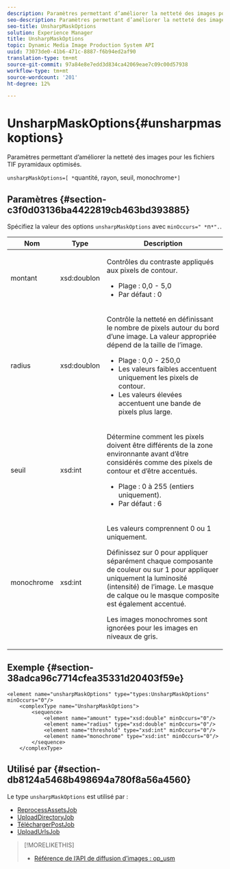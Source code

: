 ```yaml
---
description: Paramètres permettant d’améliorer la netteté des images pour les fichiers TIF pyramidaux optimisés.
seo-description: Paramètres permettant d’améliorer la netteté des images pour les fichiers TIF pyramidaux optimisés.
seo-title: UnsharpMaskOptions
solution: Experience Manager
title: UnsharpMaskOptions
topic: Dynamic Media Image Production System API
uuid: 73073de0-41b6-471c-8887-f6b94ed2af90
translation-type: tm+mt
source-git-commit: 97a84e8e7edd3d834ca42069eae7c09c00d57938
workflow-type: tm+mt
source-wordcount: '201'
ht-degree: 12%

---
```



# UnsharpMaskOptions{#unsharpmaskoptions}

Paramètres permettant d’améliorer la netteté des images pour les fichiers TIF pyramidaux optimisés.

`unsharpMaskOptions=[ *`quantité, rayon, seuil, monochrome`*]`

## Paramètres {#section-c3f0d03136ba4422819cb463bd393885}

Spécifiez la valeur des options `unsharpMaskOptions` avec `minOccurs=" *`n`*".`.

<table id="table_D1392963C5694969A9D546F82DB6F45C">
 <thead>
  <tr>
   <th colname="col1" class="entry"> Nom </th>
   <th colname="col2" class="entry"> Type </th>
   <th colname="col3" class="entry"> Description </th>
  </tr>
 </thead>
 <tbody>
  <tr>
   <td colname="col1"><span class="codeph"><span class="varname"> montant</span></span></td>
   <td colname="col2"><span class="codeph"> xsd:doublon</span></td>
   <td colname="col3"><p>Contrôles du contraste appliqués aux pixels de contour. 
     <ul id="ul_7AA17E354EE64BC4A5BEAE853FF17191">
      <li id="li_42FB21C7ED884E1DB03274130B8DCB10">Plage : 0,0 - 5,0 </li>
      <li id="li_E980CAA1A9C54D60A121F21C964820FF">Par défaut : 0 </li>
     </ul></p></td>
  </tr>
  <tr>
   <td colname="col1"><span class="codeph"><span class="varname"> radius</span></span></td>
   <td colname="col2"><span class="codeph"> xsd:doublon</span></td>
   <td colname="col3"><p>Contrôle la netteté en définissant le nombre de pixels autour du bord d’une image. La valeur appropriée dépend de la taille de l’image. 
     <ul id="ul_D4391CD407DE4B48AF4523EBD85D0D40">
      <li id="li_8AEF11A489484EFD91416F8A03C4DB25">Plage : 0,0 - 250,0 </li>
      <li id="li_9F1D1B52AFBA46B8BDCDF99A21140002">Les valeurs faibles accentuent uniquement les pixels de contour. </li>
      <li id="li_7D9FD8AA4899404283D7AB596364A4AF">Les valeurs élevées accentuent une bande de pixels plus large. </li>
     </ul></p></td>
  </tr>
  <tr>
   <td colname="col1"><span class="codeph"><span class="varname"> seuil</span></span></td>
   <td colname="col2"><span class="codeph"> xsd:int</span></td>
   <td colname="col3"><p>Détermine comment les pixels doivent être différents de la zone environnante avant d’être considérés comme des pixels de contour et d’être accentués. 
     <ul id="ul_117E556E3ECF42CC878DD80D338D19CA">
      <li id="li_CFEE76DB78BF437E8463C9089486F8A6">Plage : 0 à 255 (entiers uniquement). </li>
      <li id="li_77113DC2698A4D48B11288718766E6A2">Par défaut : 6 </li>
     </ul></p></td>
  </tr>
  <tr>
   <td colname="col1"><span class="codeph"><span class="varname"> monochrome</span></span></td>
   <td colname="col2"><span class="codeph"> xsd:int</span></td>
   <td colname="col3"><p>Les valeurs comprennent <span class="codeph"> 0</span> ou <span class="codeph"> 1</span> uniquement. </p><p>Définissez sur <span class="codeph"> 0</span> pour appliquer séparément chaque composante de couleur ou sur <span class="codeph"> 1</span> pour appliquer uniquement la luminosité (intensité) de l’image. Le masque de calque ou le masque composite est également accentué. </p><p><span class="codeph"><span class="varname"> Les images </span></span> monochromes sont ignorées pour les images en niveaux de gris. </p></td>
  </tr>
 </tbody>
</table>

## Exemple {#section-38adca96c7714cfea35331d20403f59e}

```
<element name="unsharpMaskOptions" type="types:UnsharpMaskOptions" minOccurs="0"/>
    <complexType name="UnsharpMaskOptions">
        <sequence>
            <element name="amount" type="xsd:double" minOccurs="0"/>
            <element name="radius" type="xsd:double" minOccurs="0"/>
            <element name="threshold" type="xsd:int" minOccurs="0"/>
            <element name="monochrome" type="xsd:int" minOccurs="0"/>        
        </sequence>
    </complexType>
```

## Utilisé par {#section-db8124a5468b498694a780f8a56a4560}

Le type `unsharpMaskOptions` est utilisé par :

* [ReprocessAssetsJob](../../types/c-data-types/r-reprocess-assets-job.md#reference-a303f7832ae44fdab1dca7cc8bef3fa3)
* [UploadDirectoryJob](../../types/c-data-types/r-upload-directory-job.md#reference-e707ebf53b074c49ad983d1886e0bbb6)
* [TéléchargerPostJob](../../types/c-data-types/r-upload-post-job.md#reference-bca2339b593f4637a687c33937215ef4)
* [UploadUrlsJob](../../types/c-data-types/r-upload-urls-job.md#reference-8e9bc895268c4321b233dbeadc990398)

>[!MORELIKETHIS]
>
>* [Référence de l’API de diffusion d’images : op_usm](https://docs.adobe.com/content/help/en/dynamic-media-developer-resources/image-serving-api/image-serving-api/http-protocol-reference/command-reference/r-op-usm.html)

